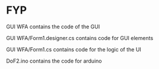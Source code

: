 # FYP
GUI WFA                       contains the code of the GUI

GUI WFA/Form1.designer.cs     contains code for GUI elements

GUI WFA/Form1.cs              contains code for the logic of the UI

DoF2.ino                      contains the code for arduino
